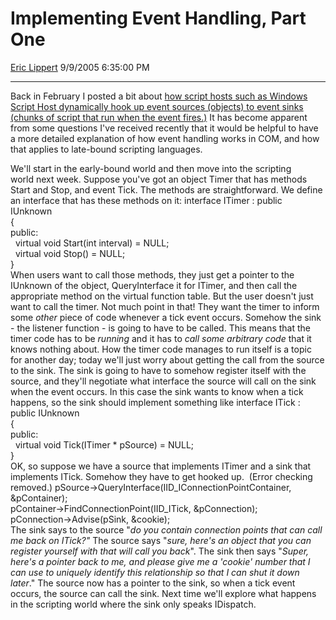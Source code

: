# Implementing Event Handling, Part One

[Eric Lippert](https://social.msdn.microsoft.com/profile/Eric%20Lippert) 9/9/2005 6:35:00 PM

-----

Back in February I posted a bit about [how script hosts such as Windows Script Host dynamically hook up event sources (objects) to event sinks (chunks of script that run when the event fires.)](http://blogs.msdn.com/ericlippert/archive/2005/02/15/373330.aspx) It has become apparent from some questions I've received recently that it would be helpful to have a more detailed explanation of how event handling works in COM, and how that applies to late-bound scripting languages.

We'll start in the early-bound world and then move into the scripting world next week. Suppose you've got an object Timer that has methods Start and Stop, and event Tick. The methods are straightforward. We define an interface that has these methods on it: interface ITimer : public IUnknown  
{  
public:  
  virtual void Start(int interval) = NULL;  
  virtual void Stop() = NULL;  
}  
When users want to call those methods, they just get a pointer to the IUnknown of the object, QueryInterface it for ITimer, and then call the appropriate method on the virtual function table. But the user doesn't just want to call the timer. Not much point in that\! They want the timer to inform some *other* piece of code whenever a tick event occurs. Somehow the sink - the listener function - is going to have to be called. This means that the timer code has to be *running* and it has to *call some arbitrary code* that it knows nothing about. How the timer code manages to run itself is a topic for another day; today we'll just worry about getting the call from the source to the sink. The sink is going to have to somehow register itself with the source, and they'll negotiate what interface the source will call on the sink when the event occurs. In this case the sink wants to know when a tick happens, so the sink should implement something like interface ITick : public IUnknown  
{  
public:  
  virtual void Tick(ITimer \* pSource) = NULL;  
}  
OK, so suppose we have a source that implements ITimer and a sink that implements ITick. Somehow they have to get hooked up.  (Error checking removed.) pSource-\>QueryInterface(IID\_IConnectionPointContainer, \&pContainer);  
pContainer-\>FindConnectionPoint(IID\_ITick, \&pConnection);  
pConnection-\>Advise(pSink, \&cookie);  
The sink says to the source "*do you contain connection points that can call me back on ITick?"* The source says "*sure, here's an object that you can register yourself with that will call you back*". The sink then says "*Super, here's a pointer back to me, and please give me a 'cookie' number that I can use to uniquely identify this relationship so that I can shut it down later*." The source now has a pointer to the sink, so when a tick event occurs, the source can call the sink. Next time we'll explore what happens in the scripting world where the sink only speaks IDispatch.

